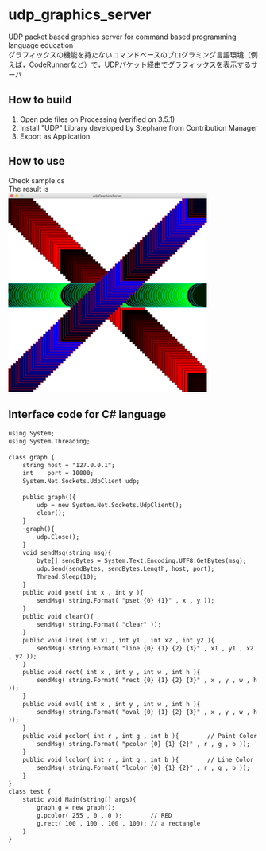 # udp_graphics_server
UDP packet based graphics server for command based programming language education  
グラフィックスの機能を持たないコマンドベースのプログラミング言語環境（例えば，CodeRunnerなど）で，UDPパケット経由でグラフィックスを表示するサーバ

## How to build
1. Open pde files on Processing (verified on 3.5.1)
1. Install "UDP" Library developed by Stephane from Contribution Manager
1. Export as Application

## How to use
Check sample.cs  
The result is  
<img src="screenshot.png" alt="screenshot" title="screenshot" width="400" height="400">

## Interface code for C# language
	using System;
	using System.Threading;
	
	class graph {
		string host = "127.0.0.1";
		int    port = 10000;
		System.Net.Sockets.UdpClient udp;
	
		public graph(){
			udp = new System.Net.Sockets.UdpClient();
			clear();
		}
		~graph(){
			udp.Close();
		}
		void sendMsg(string msg){
			byte[] sendBytes = System.Text.Encoding.UTF8.GetBytes(msg);
			udp.Send(sendBytes, sendBytes.Length, host, port);
			Thread.Sleep(10);
		}
		public void pset( int x , int y ){
			sendMsg( string.Format( "pset {0} {1}" , x , y ));
		}
		public void clear(){
			sendMsg( string.Format( "clear" ));
		}
		public void line( int x1 , int y1 , int x2 , int y2 ){
			sendMsg( string.Format( "line {0} {1} {2} {3}" , x1 , y1 , x2 , y2 ));
		}
		public void rect( int x , int y , int w , int h ){
			sendMsg( string.Format( "rect {0} {1} {2} {3}" , x , y , w , h ));
		}
		public void oval( int x , int y , int w , int h ){
			sendMsg( string.Format( "oval {0} {1} {2} {3}" , x , y , w , h ));
		}	
		public void pcolor( int r , int g , int b ){		// Paint Color
			sendMsg( string.Format( "pcolor {0} {1} {2}" , r , g , b ));
		}
		public void lcolor( int r , int g , int b ){		// Line Color
			sendMsg( string.Format( "lcolor {0} {1} {2}" , r , g , b ));
		}
	}
	class test {
		static void Main(string[] args){
			graph g = new graph();
			g.pcolor( 255 , 0 , 0 );        // RED
			g.rect( 100 , 100 , 100 , 100); // a rectangle
		}
	}

